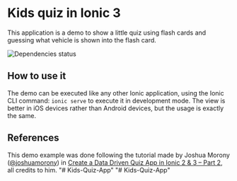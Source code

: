 # Kids quiz in Ionic 3
This application is a demo to show a little quiz using flash cards and guessing 
what vehicle is shown into the flash card.

![Dependencies status](https://david-dm.org/dnchia/Ionic3-Kids-Quiz.svg)

## How to use it
The demo can be executed like any other Ionic application, using the Ionic CLI command: `ionic serve` to execute it in development mode.
The view is better in iOS devices rather than Android devices, but the usage is exactly the same.

## References
This demo example was done following the tutorial made by Joshua Morony ([@joshuamorony](https://github.com/joshuamorony)) in 
[Create a Data Driven Quiz App in Ionic 2 & 3 – Part 2](https://www.joshmorony.com/create-a-data-driven-quiz-app-in-ionic-2-part-2/), all credits to him.
"# Kids-Quiz-App" 
"# Kids-Quiz-App" 
